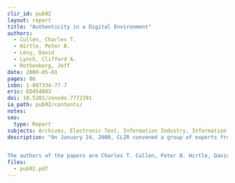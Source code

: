 ```yaml
---
clir_id: pub92
layout: report
title: "Authenticity in a Digital Environment"
authors: 
  - Cullen, Charles T.
  - Hirtle, Peter B.
  - Levy, David
  - Lynch, Clifford A.
  - Rothenberg, Jeff
date: 2000-05-01
pages: 86
isbn: 1-887334-77-7
eric: ED454883
doi: 10.5281/zenodo.7772391
ia_path: pub92/contents/
notes:
seo:
  type: Report
subjects: Archives, Electronic Text, Information Industry, Information Sources, Information Storage, Preservation, Reference Materials
description: "On January 24, 2000, CLIR convened a group of experts from different domains of the information resources community to address the question: What is an authentic digital object? To prepare for the discussion, five individuals were asked to write position papers that identify the attributes that define authentic digital data over time. These papers, together with a brief reflection on the workshop, are presented here.


The authors of the papers are Charles T. Cullen, Peter B. Hirtle, David Levy, Clifford A. Lynch, and Jeff Rothenberg. Additional discussion is provided by Abby Smith."
files:
  - pub92.pdf
---
```

